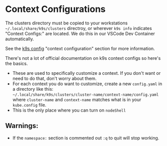 # Context Configurations

The clusters directory must be copied to your workstations `~/.local/share/k9s/clusters` directroy, or wherever `k9s info` indicates "Context Configs:" are located.
We do this in our VSCode Dev Container automatically.  

See the [k9s config](https://k9scli.io/topics/config/) "context configuration" section for more information.  

There's not a lot of official documentation on k9s context configs so here's the basics.

- These are used to specifically customize a context.  If you don't want or need to do that, don't worry about them.
- For each context you do want to customize, create a new `config.yaml` in a directory like this:  
`~/.local/share/k9s/clusters/cluster-name/context-name/config.yaml` where `cluster-name` and `context-name` matches what is in your `kube.config` file.
- This is the only place where you can turn on `nodeShell`

## Warnings:

- If the `namespace:` section is commented out `:q` to quit will stop working.


